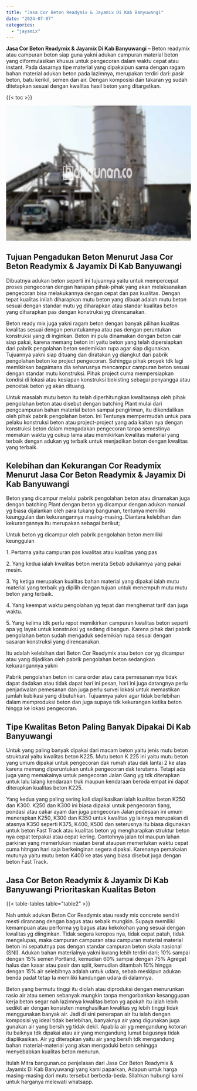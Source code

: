 ```yaml
---
title: "Jasa Cor Beton Readymix & Jayamix Di Kab Banyuwangi"
date: "2024-07-07"
categories: 
  - "jayamix"
---
```


**Jasa Cor Beton Readymix & Jayamix Di Kab Banyuwangi** – Beton readymix atau campuran beton siap guna yakni adukan campuran material beton yang diformulasikan khusus untuk pengecoran dalam waktu cepat atau instant. Pada dasarnya tipe material yang dipakaipun sama dengan ragam bahan material adukan beton pada lazimnya, merupakan terdiri dari: pasir beton, batu kerikil, semen dan air. Dengan komposisi dan takaran yg sudah ditetapkan sesuai dengan kwalitas hasil beton yang ditargetkan.

{{< toc >}}

![Jasa Cor Beton Readymix & Jayamix Di Kab Banyuwangi](/images/jasa-cor-readymix-24.png)

## Tujuan Pengadukan Beton Menurut Jasa Cor Beton Readymix & Jayamix Di Kab Banyuwangi

Dibuatnya adukan beton seperti ini tujuannya yaitu untuk mempercepat proses pengecoran dengan harapan pihak-pihak yang akan melaksanakan pengecoran bisa melakukannya dengan cepat dan pas kualitas. Dengan tepat kualitas inilah diharapkan mutu beton yang dibuat adalah mutu beton sesuai dengan standar mutu yg diharapkan atau standar kualitas beton yang diharapkan pas dengan konstruksi yg direncanakan.

Beton ready mix juga yakni ragam beton dengan banyak pilihan kualitas kwalitas sesuai dengan peruntukannya atau pas dengan peruntukan konstruksi yang di inginkan. Beton ini pula dinamakan dengan beton cair siap pakai, karena memang beton ini yaitu beton yang telah dipersiapkan dari pabrik pengolahan beton sedemikian rupa agar siap digunakan. Tujuannya yakni siap dituang dan diratakan yg diangkut dari pabrik pengolahan beton ke project pengecoran. Sehingga pihak proyek tdk lagi memikirkan bagaimana dia seharusnya mencampur campuran beton sesuai dengan standar mutu konstruksi. Pihak project cuma mempersiapkan kondisi di lokasi atau kesiapan konstruksi bekisting sebagai penyangga atau pencetak beton yg akan dituang.

Untuk masalah mutu beton itu telah diperhitungkan kwalitasnya oleh pihak pengolahan beton atau disebut dengan batching Plant mulai dari pengcampuran bahan material beton sampai pengiriman, itu dikendalikan oleh pihak pabrik pengolahan beton. Ini Tentunya mempermudah untuk para pelaku konstruksi beton atau project-project yang ada kaitan nya dengan konstruksi beton dalam mengadakan pengecoran tanpa semestinya memakan waktu yg cukup lama atau memikirkan kwalitas material yang terbaik dengan adukan yg terbaik untuk menjadikan beton dengan kwalitas yang terbaik.

## Kelebihan dan Kekurangan Cor Readymix Menurut Jasa Cor Beton Readymix & Jayamix Di Kab Banyuwangi

Beton yang dicampur melalui pabrik pengolahan beton atau dinamakan juga dengan batching Plant dengan beton yg dicampur dengan adukan manual yg biasa dijalankan oleh para tukang bangunan, tentunya memiliki keunggulan dan kekurangannya masing-masing. Diantara kelebihan dan kekurangannya Itu merupakan sebagai berikut;

Untuk beton yg dicampur oleh pabrik pengolahan beton memiliki keunggulan

1\. Pertama yaitu campuran pas kwalitas atau kualitas yang pas

2\. Yang kedua ialah kwalitas beton merata Sebab adukannya yang pakai mesin.

3\. Yg ketiga merupakan kualitas bahan material yang dipakai ialah mutu material yang terbaik yg dipilih dengan tujuan untuk menempuh mutu mutu beton yang terbaik.

4\. Yang keempat waktu pengolahan yg tepat dan menghemat tarif dan juga waktu.

5\. Yang kelima tdk perlu repot memikirkan campuran kwalitas beton seperti apa yg layak untuk konstruksi yg sedang dibangun. Karena pihak dari pabrik pengolahan beton sudah mengaduk sedemikian rupa sesuai dengan sasaran konstruksi yang direncanakan.

Itu adalah kelebihan dari Beton Cor Readymix atau beton cor yg dicampur atau yang dijadikan oleh pabrik pengolahan beton sedangkan kekurangannya yakni

Pabrik pengolahan beton ini cara order atau cara pemesanan nya tidak dapat dadakan atau tidak dapat hari ini pesan, hari ini juga datangnya perlu penjadwalan pemesanan dan juga perlu survei lokasi untuk memastikan jumlah kubikasi yang dibutuhkan. Tujuannya yakni agar tidak berlebihan dalam memproduksi beton dan juga supaya tdk kekurangan ketika beton hingga ke lokasi pengecoran.

## Tipe Kwalitas Beton Paling Banyak Dipakai Di Kab Banyuwangi

Untuk yang paling banyak dipakai dari macam beton yaitu jenis mutu beton struktural yaitu kwalitas beton K225. Mutu beton K 225 ini yaitu mutu beton yang umum dipakai untuk pengecoran dak rumah atau dak lantai 2 ke atas karena memang diperuntukan untuk pengecoran dak terutama. Tetapi ada juga yang memakainya untuk pengecoran Jalan Gang yg tdk diterapkan untuk lalu lalang kendaraan truk maupun kendaraan beroda empat ini dapat diterapkan kualitas beton K225.

Yang kedua yang paling sering kali diaplikasikan ialah kualitas beton K250 dan K300. K250 dan K300 ini biasa dipakai untuk pengecoran tiang, pondasi atau cakar ayam dan juga pengecoran Jalan pedesaan ini umum menerapkan K250, K300 dan K350 untuk kwalitas yg lainnya merupakan di atasnya K350 seperti K375, K400, K500 dan seterusnya itu biasa digunakan untuk beton Fast Track atau kualitas beton yg mengharapkan struktur beton nya cepat terpakai atau cepat kering. Contohnya jalan tol maupun lahan parkiran yang memerlukan muatan berat ataupun memerlukan waktu cepat cuma hitngan hari saja berkeinginan segera dipakai. Karenanya pemakaian mutunya yaitu mutu beton K400 ke atas yang biasa disebut juga dengan beton Fast Track.

## Jasa Cor Beton Readymix & Jayamix Di Kab Banyuwangi Prioritaskan Kualitas Beton

{{< table-tables table="table2" >}}

Nah untuk adukan Beton Cor Readymix atau ready mix concrete sendiri mesti dirancang dengan bagus atau sebaik mungkin. Supaya memiliki kemampuan atau performa yg bagus atau kekokohan yang sesuai dengan kwalitas yg diinginkan. Tidak segera keropos nya, tidak cepat patah, tidak mengelupas, maka campuran campuran atau campuran material material beton ini sepatutnya pas dengan standar campuran beton skala nasional (SNI). Adukan bahan materialnya yakni kurang lebih terdiri dari; 10% sampai dengan 15% semen Portland, kemudian 60% sampai dengan 75% Agregat halus dan kasar atau pasir dan split, kemudian ditambah 10% hingga dengan 15% air selebihnya adalah untuk udara, sebab meskipun adukan benda padat tetap Ia memiliki kandungan udara di dalamnya.

Beton yang bermutu tinggi itu diolah atau diproduksi dengan menurunkan rasio air atau semen sebanyak mungkin tanpa mengorbankan kesanggupan kerja beton segar nah lazimnya kwalitas beton yg apakah itu ialah lebih sedikit air dengan konsisten menghasilkan kwalitas yg lebih tinggi tidak menggunakan banyak air. Jadi di sini penerapan air Itu ialah dengan komposisi yg ideal tidak berlebihan, banyaknya air yang digunakan juga gunakan air yang bersih yg tidak dekil. Apabila air yg mengandung kotoran itu baiknya tdk dipakai atau air yang mengandung lumut bagusnya tidak diaplikasikan. Air yg diterapkan yaitu air yang bersih tdk mengandung bahan material-material yang akan mengaduki beton sehingga menyebabkan kualitas beton menurun.

Itulah Mitra bangunan.co penjelasan dari Jasa Cor Beton Readymix & Jayamix Di Kab Banyuwangi yang kami paparkan, Adapun untuk harga masing-masing dari mutu tersebut berbeda-beda. Silahkan hubungi kami untuk harganya melewati whatsapp.
